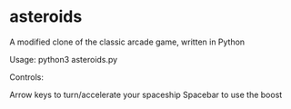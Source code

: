 # asteroids
A modified clone of the classic arcade game, written in Python

Usage: python3 asteroids.py

Controls: 

Arrow keys to turn/accelerate your spaceship
Spacebar to use the boost
